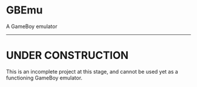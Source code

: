 # GBEmu

 A GameBoy emulator

---

# UNDER CONSTRUCTION

This is an incomplete project at this stage, and cannot be used yet as a functioning GameBoy emulator.
